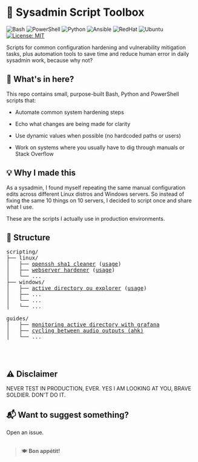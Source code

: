# 🧰 Sysadmin Script Toolbox

![Bash](https://img.shields.io/badge/Bash-4EAA25?logo=gnu-bash&logoColor=white)
![PowerShell](https://img.shields.io/badge/PowerShell-0078D7?logo=powershell&logoColor=white)
![Python](https://img.shields.io/badge/Python-3776AB?logo=python&logoColor=yellow)
![Ansible](https://img.shields.io/badge/Ansible-000000?&logo=Ansible&logoColor=ff0000)
![RedHat](https://img.shields.io/badge/RedHat-EE0000?logo=redhat&logoColor=white)
![Ubuntu](https://img.shields.io/badge/Ubuntu-E95420?logo=ubuntu&logoColor=white)
[![License: MIT](https://img.shields.io/badge/License-MIT-yellow.svg)](LICENSE)



Scripts for common configuration hardening and vulnerability mitigation tasks, plus automation tools to save time and reduce human error in daily sysadmin work, because why not?

## 🔧 What's in here?

This repo contains small, purpose-built Bash, Python and PowerShell scripts that:

- Automate common system hardening steps

- Echo what changes are being made for clarity

- Use dynamic values when possible (no hardcoded paths or users)

- Work on systems where you usually have to dig through manuals or Stack Overflow


## 💡 Why I made this

As a sysadmin, I found myself repeating the same manual configuration edits across different Linux distros and Windows servers.
So instead of fixing the same 10 things on 10 servers, I decided to script once and share what I use.

These are the scripts I actually use in production environments.

## 📁 Structure

<pre>scripting/
├── linux/
│   ├── <a href="/scripting/linux/openssh_sha1_cleaner.py">openssh sha1 cleaner</a> (<a href="docs/linux/openssh_sha1_cleaner.md">usage</a>) 
│   ├── <a href="/scripting/linux/webserver_harden.sh">webserver hardener</a> (<a href="docs/linux/webserver_harden.md">usage</a>) 
│   └── ...
├── windows/
│   ├── <a href="/scripting/windows/ad-ou-explorer.ps1">active directory ou explorer</a> (<a href="docs/windows/ad-ou-explorer.md">usage</a>) 
│   ├── ...
│   └── ...
│   └── ...

guides/
│   ├── <a href="docs/guides/monitoring ad with grafana.md">monitoring active directory with grafana</a></a>
│   ├── <a href="docs/guides/cycling between audio outputs (ahk)">cycling between audio outputs (ahk)</a></a>
│   └── ...


 </pre>

## ⚠️ Disclaimer

NEVER TEST IN PRODUCTION, EVER. YES I AM LOOKING AT YOU, BRAVE SOLDIER. DON'T DO IT.

## 📬 Want to suggest something?

Open an issue.
<br><br>

>  🍽️ **Bon appétit!** 
